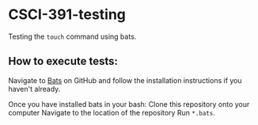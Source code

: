 # CSCI-391-testing
Testing the `touch` command using bats.

## How to execute tests:
Navigate to [Bats](https://github.com/bats-core/bats-core/blob/master/README.md) on GitHub and follow the installation instructions
if you haven't already.

Once you have installed bats in your bash:
Clone this repository onto your computer
Navigate to the location of the repository
Run `*.bats`.
